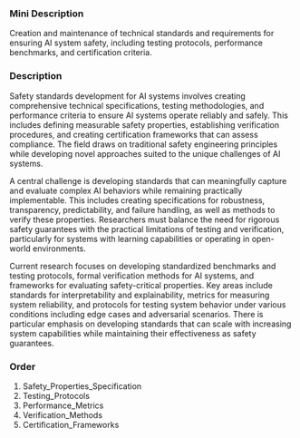 ### Mini Description

Creation and maintenance of technical standards and requirements for ensuring AI system safety, including testing protocols, performance benchmarks, and certification criteria.

### Description

Safety standards development for AI systems involves creating comprehensive technical specifications, testing methodologies, and performance criteria to ensure AI systems operate reliably and safely. This includes defining measurable safety properties, establishing verification procedures, and creating certification frameworks that can assess compliance. The field draws on traditional safety engineering principles while developing novel approaches suited to the unique challenges of AI systems.

A central challenge is developing standards that can meaningfully capture and evaluate complex AI behaviors while remaining practically implementable. This includes creating specifications for robustness, transparency, predictability, and failure handling, as well as methods to verify these properties. Researchers must balance the need for rigorous safety guarantees with the practical limitations of testing and verification, particularly for systems with learning capabilities or operating in open-world environments.

Current research focuses on developing standardized benchmarks and testing protocols, formal verification methods for AI systems, and frameworks for evaluating safety-critical properties. Key areas include standards for interpretability and explainability, metrics for measuring system reliability, and protocols for testing system behavior under various conditions including edge cases and adversarial scenarios. There is particular emphasis on developing standards that can scale with increasing system capabilities while maintaining their effectiveness as safety guarantees.

### Order

1. Safety_Properties_Specification
2. Testing_Protocols
3. Performance_Metrics
4. Verification_Methods
5. Certification_Frameworks
